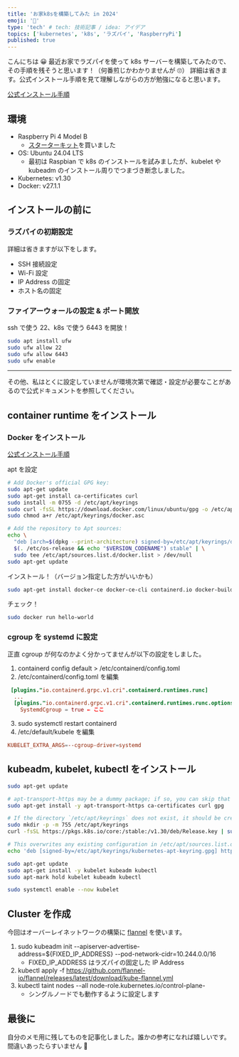 ```yaml
---
title: 'お家k8sを構築してみた in 2024'
emoji: '🔖'
type: 'tech' # tech: 技術記事 / idea: アイデア
topics: ['kubernetes', 'k8s', 'ラズパイ', 'RaspberryPi']
published: true
---
```


こんにちは 😀
最近お家でラズパイを使って k8s サーバーを構築してみたので、その手順を残そうと思います！（何番煎じかわかりませんが 🙄）
詳細は省きます。公式インストール手順を見て理解しながらの方が勉強になると思います。

[公式インストール手順](https://v1-30.docs.kubernetes.io/docs/setup/production-environment/tools/kubeadm/install-kubeadm/)

## 環境

- Raspberry Pi 4 Model B
  - [スターターキット](https://www.amazon.co.jp/-/en/gp/product/B08F83TRY9/ref=ppx_yo_dt_b_search_asin_title?ie=UTF8&th=1)を買いました
- OS: Ubuntu 24.04 LTS
  - 最初は Raspbian で k8s のインストールを試みましたが、kubelet や kubeadm のインストール周りでつまづき断念しました。
- Kubernetes: v1.30
- Docker: v27.1.1

## インストールの前に

### ラズパイの初期設定

詳細は省きますが以下をします。

- SSH 接続設定
- Wi-Fi 設定
- IP Address の固定
- ホスト名の固定

### ファイアーウォールの設定 & ポート開放

ssh で使う 22、k8s で使う 6443 を開放！

```sh
sudo apt install ufw
sudo ufw allow 22
sudo ufw allow 6443
sudo ufw enable
```

---

その他、私はとくに設定していませんが環境次第で確認・設定が必要なことがあるので公式ドキュメントを参照してください。

## container runtime をインストール

### Docker をインストール

[公式インストール手順](https://docs.docker.com/engine/install/ubuntu/)

apt を設定

```sh
# Add Docker's official GPG key:
sudo apt-get update
sudo apt-get install ca-certificates curl
sudo install -m 0755 -d /etc/apt/keyrings
sudo curl -fsSL https://download.docker.com/linux/ubuntu/gpg -o /etc/apt/keyrings/docker.asc
sudo chmod a+r /etc/apt/keyrings/docker.asc

# Add the repository to Apt sources:
echo \
  "deb [arch=$(dpkg --print-architecture) signed-by=/etc/apt/keyrings/docker.asc] https://download.docker.com/linux/ubuntu \
  $(. /etc/os-release && echo "$VERSION_CODENAME") stable" | \
  sudo tee /etc/apt/sources.list.d/docker.list > /dev/null
sudo apt-get update
```

インストール！（バージョン指定した方がいいかも）

```sh
sudo apt-get install docker-ce docker-ce-cli containerd.io docker-buildx-plugin docker-compose-plugin
```

チェック！

```sh
sudo docker run hello-world
```

### cgroup を systemd に設定

正直 cgroup が何なのかよく分かってませんが以下の設定をしました。

1. containerd config default > /etc/containerd/config.toml
2. /etc/containerd/config.toml を編集

```toml
 [plugins."io.containerd.grpc.v1.cri".containerd.runtimes.runc]
  ...
  [plugins."io.containerd.grpc.v1.cri".containerd.runtimes.runc.options]
    SystemdCgroup = true ← ここ
```

3. sudo systemctl restart containerd
4. /etc/default/kubele を編集

```toml
KUBELET_EXTRA_ARGS=--cgroup-driver=systemd
```

## kubeadm, kubelet, kubectl をインストール

```sh
sudo apt-get update

# apt-transport-https may be a dummy package; if so, you can skip that package
sudo apt-get install -y apt-transport-https ca-certificates curl gpg

# If the directory `/etc/apt/keyrings` does not exist, it should be created before the curl command, read the note below.
sudo mkdir -p -m 755 /etc/apt/keyrings
curl -fsSL https://pkgs.k8s.io/core:/stable:/v1.30/deb/Release.key | sudo gpg --dearmor -o /etc/apt/keyrings/kubernetes-apt-keyring.gpg

# This overwrites any existing configuration in /etc/apt/sources.list.d/kubernetes.list
echo 'deb [signed-by=/etc/apt/keyrings/kubernetes-apt-keyring.gpg] https://pkgs.k8s.io/core:/stable:/v1.30/deb/ /' | sudo tee /etc/apt/sources.list.d/kubernetes.list

sudo apt-get update
sudo apt-get install -y kubelet kubeadm kubectl
sudo apt-mark hold kubelet kubeadm kubectl

sudo systemctl enable --now kubelet
```

## Cluster を作成

今回はオーバーレイネットワークの構築に [flannel](https://github.com/flannel-io/flannel) を使います。

1. sudo kubeadm init --apiserver-advertise-address=${FIXED_IP_ADDRESS} --pod-network-cidr=10.244.0.0/16
   - FIXED_IP_ADDRESS はラズパイの固定した IP Address
2. kubectl apply -f https://github.com/flannel-io/flannel/releases/latest/download/kube-flannel.yml
3. kubectl taint nodes --all node-role.kubernetes.io/control-plane-
   - シングルノードでも動作するように設定します

## 最後に

自分のメモ用に残してものを記事化しました。誰かの参考になれば嬉しいです。
間違いあったらすいません 🙇
